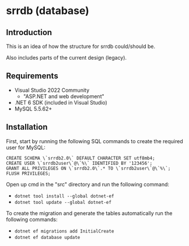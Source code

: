 # srrdb (database)

## Introduction
This is an idea of how the structure for srrdb could/should be.

Also includes parts of the current design (legacy).

## Requirements
- Visual Studio 2022 Community
    - "ASP.NET and web development"
- .NET 6 SDK (included in Visual Studio)
- MySQL 5.5.62+

## Installation
First, start by running the following SQL commands to create the required user for MySQL:

```
CREATE SCHEMA \`srrdb2.0\` DEFAULT CHARACTER SET utf8mb4;
CREATE USER \`srrdb2user\`@\`%\` IDENTIFIED BY '123456';
GRANT ALL PRIVILEGES ON \`srrdb2.0\`.* TO \`srrdb2user\`@\`%\`;
FLUSH PRIVILEGES;
```

Open up cmd in the "src" directory and run the following command:

- ``dotnet tool install --global dotnet-ef``
- ``dotnet tool update --global dotnet-ef``

To create the migration and generate the tables automatically run the following commands:

- ``dotnet ef migrations add InitialCreate``
- ``dotnet ef database update``
